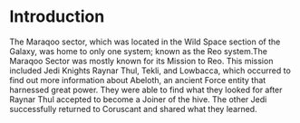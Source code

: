 # Introduction

The Maraqoo sector, which was located in the Wild Space section of the Galaxy, was home to only one system; known as the Reo system.The Maraqoo Sector was mostly known for its Mission to Reo.
This mission included Jedi Knights Raynar Thul, Tekli, and Lowbacca, which occurred to find out more information about Abeloth, an ancient Force entity that harnessed great power.
They were able to find what they looked for after Raynar Thul accepted to become a Joiner of the hive.
The other Jedi successfully returned to Coruscant and shared what they learned.

